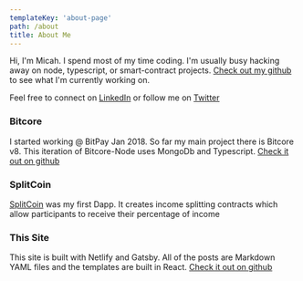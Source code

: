 ```yaml
---
templateKey: 'about-page'
path: /about
title: About Me
---
```

Hi, I'm Micah. I spend most of my time coding. I'm usually busy hacking away on node, typescript, or smart-contract projects. [Check out my github](https://github.com/micahriggan) to see what I'm currently working on.

Feel free to connect on [LinkedIn](https://www.linkedin.com/in/micah-riggan) or follow me on [Twitter](https://twitter.com/micahriggan)

### Bitcore
I started working @ BitPay Jan 2018. So far my main project there is Bitcore v8. This iteration of Bitcore-Node uses MongoDb and Typescript. [Check it out on github](https://github.com/bitpay/bitcore/tree/v8.0.0)

### SplitCoin
[SplitCoin](www.app.splitcoin.io) was my first Dapp. It creates income splitting contracts which allow participants to receive their percentage of income

### This Site
This site is built with Netlify and Gatsby. All of the posts are Markdown YAML files and the templates are built in React. [Check it out on github](https://github.com/netlify-templates/gatsby-starter-netlify-cms)
